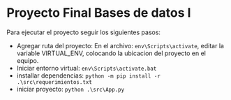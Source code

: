 # Proyecto Final Bases de datos I

Para ejecutar el proyecto seguir los siguientes pasos:

- Agregar ruta del proyecto:
    En el archivo: `env\Scripts\activate`, editar la variable VIRTUAL_ENV, colocando la ubicacion del proyecto en el equipo.
- Iniciar entorno virtual: 
    `env\Scripts\activate.bat`
- installar dependencias:
    `python -m pip install -r .\src\requerimientos.txt`
- iniciar proyecto:
    `python .\src\App.py`